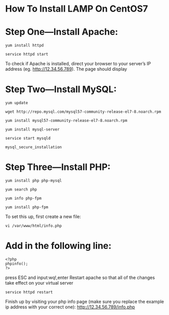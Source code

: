 # How To Install LAMP On CentOS7

# Step One—Install Apache:
```
yum install httpd

service httpd start
```
To check if Apache is installed, direct your browser to your server’s IP address (eg. http://12.34.56.789). The page should display 

# Step Two—Install MySQL:
```
yum update

wget http://repo.mysql.com/mysql57-community-release-el7-8.noarch.rpm

yum install mysql57-community-release-el7-8.noarch.rpm

yum install mysql-server

service start mysqld

mysql_secure_installation
```
 
# Step Three—Install PHP:
```
yum install php php-mysql
  
yum search php
  
yum info php-fpm
  
yum install php-fpm
```
To set this up, first create a new file:
```
vi /var/www/html/info.php
```
# Add in the following line:
```
<?php
phpinfo();
?>
```
press ESC and input:wq!,enter
Restart apache so that all of the changes take effect on your virtual server
```
service httpd restart
```
Finish up by visiting your php info page (make sure you replace the example ip address with your correct one): http://12.34.56.789/info.php
